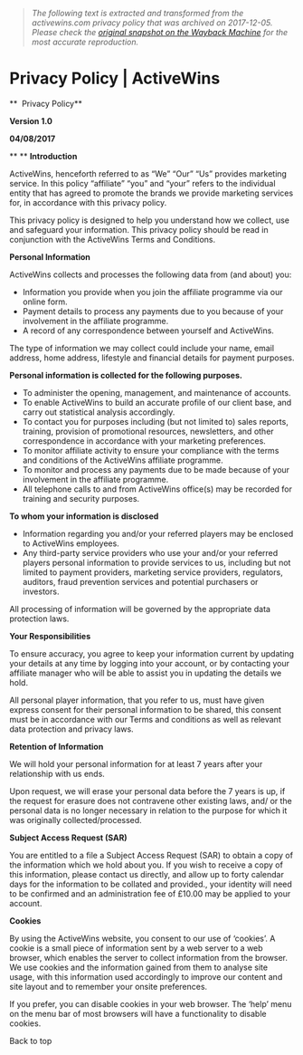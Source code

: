 > *The following text is extracted and transformed from the activewins.com privacy policy that was archived on 2017-12-05. Please check the [original snapshot on the Wayback Machine](https://web.archive.org/web/20171205172111id_/http%3A//www.activewins.com/privacy-policy) for the most accurate reproduction.*

# Privacy Policy | ActiveWins

**  Privacy Policy**

**Version 1.0**

**04/08/2017**

** ** **Introduction**

ActiveWins, henceforth referred to as “We” “Our” “Us” provides marketing service. In this policy “affiliate” “you” and “your” refers to the individual entity that has agreed to promote the brands we provide marketing services for, in accordance with this privacy policy.

This privacy policy is designed to help you understand how we collect, use and safeguard your information. This privacy policy should be read in conjunction with the ActiveWins Terms and Conditions.

**Personal Information**

ActiveWins collects and processes the following data from (and about) you:

  * Information you provide when you join the affiliate programme via our online form.
  * Payment details to process any payments due to you because of your involvement in the affiliate programme.
  * A record of any correspondence between yourself and ActiveWins.



The type of information we may collect could include your name, email address, home address, lifestyle and financial details for payment purposes.

**Personal information is collected for the following purposes.**

  * To administer the opening, management, and maintenance of accounts.
  * To enable ActiveWins to build an accurate profile of our client base, and carry out statistical analysis accordingly.
  * To contact you for purposes including (but not limited to) sales reports, training, provision of promotional resources, newsletters, and other correspondence in accordance with your marketing preferences.
  * To monitor affiliate activity to ensure your compliance with the terms and conditions of the ActiveWins affiliate programme.
  * To monitor and process any payments due to be made because of your involvement in the affiliate programme.
  * All telephone calls to and from ActiveWins office(s) may be recorded for training and security purposes.



**To whom your information is disclosed**

  * Information regarding you and/or your referred players may be enclosed to ActiveWins employees.
  * Any third-party service providers who use your and/or your referred players personal information to provide services to us, including but not limited to payment providers, marketing service providers, regulators, auditors, fraud prevention services and potential purchasers or investors.



All processing of information will be governed by the appropriate data protection laws.

**Your Responsibilities**

To ensure accuracy, you agree to keep your information current by updating your details at any time by logging into your account, or by contacting your affiliate manager who will be able to assist you in updating the details we hold.

All personal player information, that you refer to us, must have given express consent for their personal information to be shared, this consent must be in accordance with our Terms and conditions as well as relevant data protection and privacy laws.

**Retention of Information**

We will hold your personal information for at least 7 years after your relationship with us ends.

Upon request, we will erase your personal data before the 7 years is up, if the request for erasure does not contravene other existing laws, and/ or the personal data is no longer necessary in relation to the purpose for which it was originally collected/processed.

**Subject Access Request (SAR)**

You are entitled to a file a Subject Access Request (SAR) to obtain a copy of the information which we hold about you. If you wish to receive a copy of this information, please contact us directly, and allow up to forty calendar days for the information to be collated and provided., your identity will need to be confirmed and an administration fee of £10.00 may be applied to your account.

**Cookies**

By using the ActiveWins website, you consent to our use of ‘cookies’. A cookie is a small piece of information sent by a web server to a web browser, which enables the server to collect information from the browser. We use cookies and the information gained from them to analyse site usage, with this information used accordingly to improve our content and site layout and to remember your onsite preferences.

If you prefer, you can disable cookies in your web browser. The ‘help’ menu on the menu bar of most browsers will have a functionality to disable cookies.

Back to top

